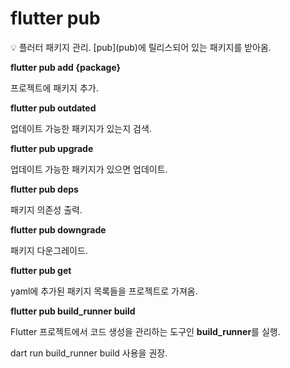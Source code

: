 # flutter pub

<aside>
💡 플러터 패키지 관리.
[pub](pub)에 릴리스되어 있는 패키지를 받아옴.

</aside>

**flutter pub add {package}**

프로젝트에 패키지 추가.

**flutter pub outdated**

업데이트 가능한 패키지가 있는지 검색.

**flutter pub upgrade**

업데이트 가능한 패키지가 있으면 업데이트.

**flutter pub deps**

패키지 의존성 출력.

**flutter pub downgrade**

패키지 다운그레이드.

**flutter pub get**

yaml에 추가된 패키지 목록들을 프로젝트로 가져옴.

**flutter pub build_runner build**

Flutter 프로젝트에서 코드 생성을 관리하는 도구인 **build_runner**를 실행.

dart run build_runner build 사용을 권장.